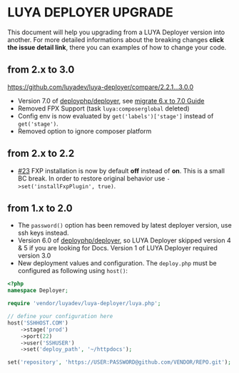 # LUYA DEPLOYER UPGRADE

This document will help you upgrading from a LUYA Deployer version into another. For more detailed informations about the breaking changes **click the issue detail link**, there you can examples of how to change your code.

## from 2.x to 3.0

https://github.com/luyadev/luya-deployer/compare/2.2.1...3.0.0

+ Version 7.0 of [deployphp/deployer](https://github.com/deployphp/deployer), see [migrate 6.x to 7.0 Guide](https://deployer.org/docs/7.x/UPGRADE#upgrade-from-6x-to-7x)
+ Removed FPX Support (task `luya:composerglobal` deleted)
+ Config env is now evaluated by `get('labels')['stage']` instead of `get('stage')`.
+ Removed option to ignore composer platform 

## from 2.x to 2.2

+ [#23](https://github.com/luyadev/luya-deployer/pull/23) FXP installation is now by default **off** instead of **on**. This is a small BC break. In order to restore original behavior use `->set('installFxpPlugin', true)`.

## from 1.x to 2.0

+ The `password()` option has been removed by latest deployer version, use ssh keys instead.
+ Version 6.0 of [deployphp/deployer](https://github.com/deployphp/deployer), so LUYA Deployer skipped version 4 & 5 if you are looking for Docs. Version 1 of LUYA Deployer required version 3.0
+ New deployment values and configuration. The `deploy.php` must be configured as following using `host()`:
```php
<?php
namespace Deployer;

require 'vendor/luyadev/luya-deployer/luya.php';

// define your configuration here
host('SSHHOST.COM')
    ->stage('prod')
    ->port(22)
    ->user('SSHUSER')
    ->set('deploy_path', '~/httpdocs');

set('repository', 'https://USER:PASSWORD@github.com/VENDOR/REPO.git');
```
